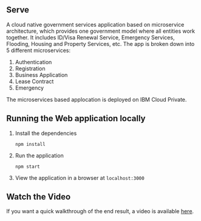 
## Serve

A cloud native government services application based on microservice architecture, which provides one government model where all entities work together. It includes ID/Visa Renewal Service, Emergency Services, Flooding, Housing and Property Services, etc. 
The app is broken down into 5 different microservices:
1. Authentication
2. Registration
3. Business Application
4. Lease Contract
5. Emergency

The microservices based applocation is deployed on IBM Cloud Private.


## Running the Web application locally

1. Install the dependencies

    ```
    npm install
    ```

1. Run the application

    ```
    npm start
    ```

1. View the application in a browser at `localhost:3000`


## Watch the Video

If you want a quick walkthrough of the end result, a video is available [here](https://www.youtube.com/watch?v=lMSUc_saanU&feature=youtu.be).





